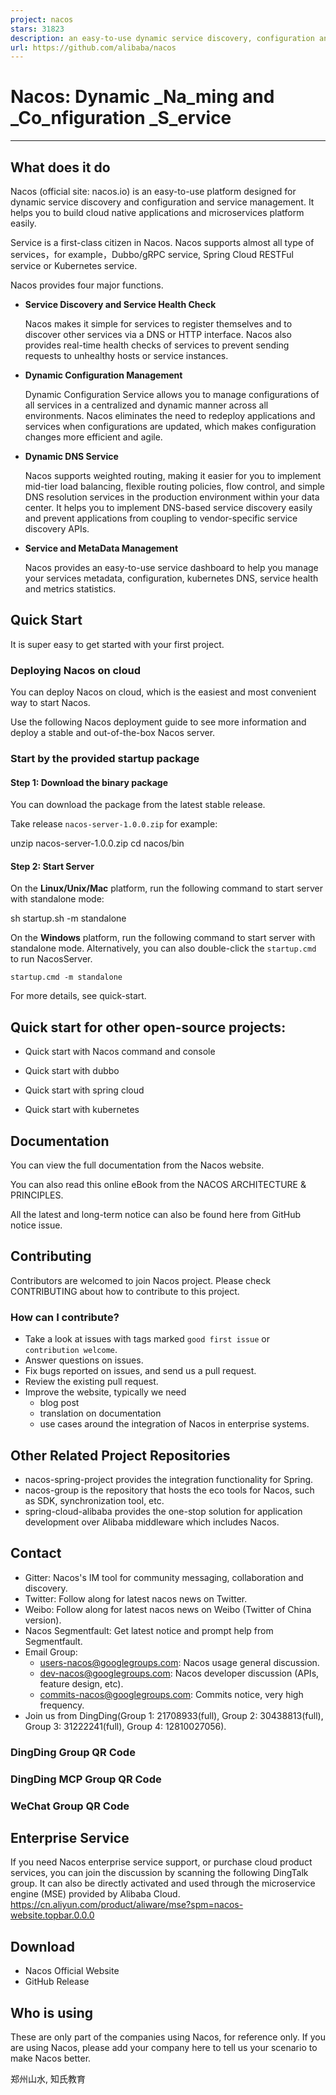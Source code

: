 ```yaml
---
project: nacos
stars: 31823
description: an easy-to-use dynamic service discovery, configuration and service management platform for building AI cloud native applications.
url: https://github.com/alibaba/nacos
---
```


Nacos: Dynamic _Na_ming and _Co_nfiguration _S_ervice
=====================================================

* * *

What does it do
---------------

Nacos (official site: nacos.io) is an easy-to-use platform designed for dynamic service discovery and configuration and service management. It helps you to build cloud native applications and microservices platform easily.

Service is a first-class citizen in Nacos. Nacos supports almost all type of services，for example，Dubbo/gRPC service, Spring Cloud RESTFul service or Kubernetes service.

Nacos provides four major functions.

-   **Service Discovery and Service Health Check**
    
    Nacos makes it simple for services to register themselves and to discover other services via a DNS or HTTP interface. Nacos also provides real-time health checks of services to prevent sending requests to unhealthy hosts or service instances.
    
-   **Dynamic Configuration Management**
    
    Dynamic Configuration Service allows you to manage configurations of all services in a centralized and dynamic manner across all environments. Nacos eliminates the need to redeploy applications and services when configurations are updated, which makes configuration changes more efficient and agile.
    
-   **Dynamic DNS Service**
    
    Nacos supports weighted routing, making it easier for you to implement mid-tier load balancing, flexible routing policies, flow control, and simple DNS resolution services in the production environment within your data center. It helps you to implement DNS-based service discovery easily and prevent applications from coupling to vendor-specific service discovery APIs.
    
-   **Service and MetaData Management**
    
    Nacos provides an easy-to-use service dashboard to help you manage your services metadata, configuration, kubernetes DNS, service health and metrics statistics.
    

Quick Start
-----------

It is super easy to get started with your first project.

### Deploying Nacos on cloud

You can deploy Nacos on cloud, which is the easiest and most convenient way to start Nacos.

Use the following Nacos deployment guide to see more information and deploy a stable and out-of-the-box Nacos server.

### Start by the provided startup package

#### Step 1: Download the binary package

You can download the package from the latest stable release.

Take release `nacos-server-1.0.0.zip` for example:

unzip nacos-server-1.0.0.zip
cd nacos/bin 

#### Step 2: Start Server

On the **Linux/Unix/Mac** platform, run the following command to start server with standalone mode:

sh startup.sh -m standalone

On the **Windows** platform, run the following command to start server with standalone mode. Alternatively, you can also double-click the `startup.cmd` to run NacosServer.

```
startup.cmd -m standalone
```

For more details, see quick-start.

Quick start for other open-source projects:
-------------------------------------------

-   Quick start with Nacos command and console
    
-   Quick start with dubbo
    
-   Quick start with spring cloud
    
-   Quick start with kubernetes
    

Documentation
-------------

You can view the full documentation from the Nacos website.

You can also read this online eBook from the NACOS ARCHITECTURE & PRINCIPLES.

All the latest and long-term notice can also be found here from GitHub notice issue.

Contributing
------------

Contributors are welcomed to join Nacos project. Please check CONTRIBUTING about how to contribute to this project.

### How can I contribute?

-   Take a look at issues with tags marked `good first issue` or `contribution welcome`.
-   Answer questions on issues.
-   Fix bugs reported on issues, and send us a pull request.
-   Review the existing pull request.
-   Improve the website, typically we need
    -   blog post
    -   translation on documentation
    -   use cases around the integration of Nacos in enterprise systems.

Other Related Project Repositories
----------------------------------

-   nacos-spring-project provides the integration functionality for Spring.
-   nacos-group is the repository that hosts the eco tools for Nacos, such as SDK, synchronization tool, etc.
-   spring-cloud-alibaba provides the one-stop solution for application development over Alibaba middleware which includes Nacos.

Contact
-------

-   Gitter: Nacos's IM tool for community messaging, collaboration and discovery.
-   Twitter: Follow along for latest nacos news on Twitter.
-   Weibo: Follow along for latest nacos news on Weibo (Twitter of China version).
-   Nacos Segmentfault: Get latest notice and prompt help from Segmentfault.
-   Email Group:
    -   users-nacos@googlegroups.com: Nacos usage general discussion.
    -   dev-nacos@googlegroups.com: Nacos developer discussion (APIs, feature design, etc).
    -   commits-nacos@googlegroups.com: Commits notice, very high frequency.
-   Join us from DingDing(Group 1: 21708933(full), Group 2: 30438813(full), Group 3: 31222241(full), Group 4: 12810027056).

### DingDing Group QR Code

### DingDing MCP Group QR Code

### WeChat Group QR Code

Enterprise Service
------------------

If you need Nacos enterprise service support, or purchase cloud product services, you can join the discussion by scanning the following DingTalk group. It can also be directly activated and used through the microservice engine (MSE) provided by Alibaba Cloud. https://cn.aliyun.com/product/aliware/mse?spm=nacos-website.topbar.0.0.0

Download
--------

-   Nacos Official Website
-   GitHub Release

Who is using
------------

These are only part of the companies using Nacos, for reference only. If you are using Nacos, please add your company here to tell us your scenario to make Nacos better.

郑州山水, 知氏教育
